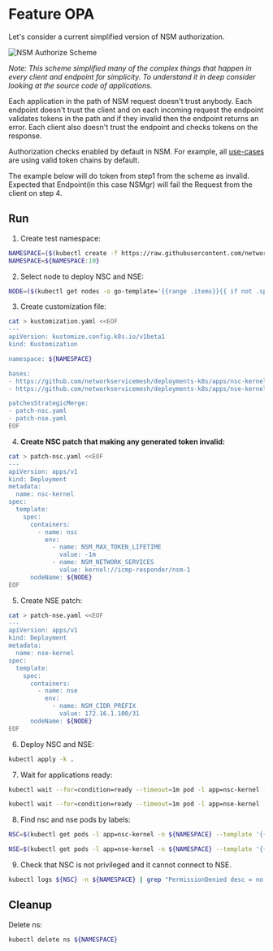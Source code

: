 # Feature OPA

Let's consider a current simplified version of NSM authorization.

![NSM Authorize Scheme](./scheme.png "NSM Authorize Scheme")

*Note: This scheme simplified many of the complex things that happen in every client and endpoint for simplicity. To understand it in deep consider looking at the source code of applications.*

Each application in the path of NSM request doesn't trust anybody. Each endpoint doesn't trust the client and on each incoming request the endpoint validates tokens in the path and if they invalid then the endpoint returns an error.
Each client also doesn't trust the endpoint and checks tokens on the response.

Authorization checks enabled by default in NSM. 
For example, all [use-cases](../../use-cases) are using valid token chains by default. 

The example below will do token from step1 from the scheme as invalid.
Expected that Endpoint(in this case NSMgr) will fail the Request from the client on step 4.

## Run

1. Create test namespace:
```bash
NAMESPACE=($(kubectl create -f https://raw.githubusercontent.com/networkservicemesh/deployments-k8s/2dc089421ae65d45021d56a6acc64dd5257645a6/examples/features/namespace.yaml)[0])
NAMESPACE=${NAMESPACE:10}
```

2. Select node to deploy NSC and NSE:
```bash
NODE=($(kubectl get nodes -o go-template='{{range .items}}{{ if not .spec.taints  }}{{index .metadata.labels "kubernetes.io/hostname"}} {{end}}{{end}}')[0])
```

3. Create customization file:
```bash
cat > kustomization.yaml <<EOF
---
apiVersion: kustomize.config.k8s.io/v1beta1
kind: Kustomization

namespace: ${NAMESPACE}

bases:
- https://github.com/networkservicemesh/deployments-k8s/apps/nsc-kernel?ref=2dc089421ae65d45021d56a6acc64dd5257645a6
- https://github.com/networkservicemesh/deployments-k8s/apps/nse-kernel?ref=2dc089421ae65d45021d56a6acc64dd5257645a6

patchesStrategicMerge:
- patch-nsc.yaml
- patch-nse.yaml
EOF
```

4. **Create NSC patch that making any generated token invalid:**
```bash
cat > patch-nsc.yaml <<EOF
---
apiVersion: apps/v1
kind: Deployment
metadata:
  name: nsc-kernel
spec:
  template:
    spec:
      containers:
        - name: nsc
          env:
            - name: NSM_MAX_TOKEN_LIFETIME
              value: -1m
            - name: NSM_NETWORK_SERVICES
              value: kernel://icmp-responder/nsm-1
      nodeName: ${NODE}
EOF
```

5. Create NSE patch:
```bash
cat > patch-nse.yaml <<EOF
---
apiVersion: apps/v1
kind: Deployment
metadata:
  name: nse-kernel
spec:
  template:
    spec:
      containers:
        - name: nse
          env:
            - name: NSM_CIDR_PREFIX
              value: 172.16.1.100/31
      nodeName: ${NODE}
EOF
```

6. Deploy NSC and NSE:
```bash
kubectl apply -k .
```

7. Wait for applications ready:
```bash
kubectl wait --for=condition=ready --timeout=1m pod -l app=nsc-kernel -n ${NAMESPACE}
```
```bash
kubectl wait --for=condition=ready --timeout=1m pod -l app=nse-kernel -n ${NAMESPACE}
```

8. Find nsc and nse pods by labels:
```bash
NSC=$(kubectl get pods -l app=nsc-kernel -n ${NAMESPACE} --template '{{range .items}}{{.metadata.name}}{{"\n"}}{{end}}')
```
```bash
NSE=$(kubectl get pods -l app=nse-kernel -n ${NAMESPACE} --template '{{range .items}}{{.metadata.name}}{{"\n"}}{{end}}')
```

9. Check that NSC is not privileged and it cannot connect to NSE.

```bash
kubectl logs ${NSC} -n ${NAMESPACE} | grep "PermissionDenied desc = no sufficient privileges"
```

## Cleanup

Delete ns:
```bash
kubectl delete ns ${NAMESPACE}
```

